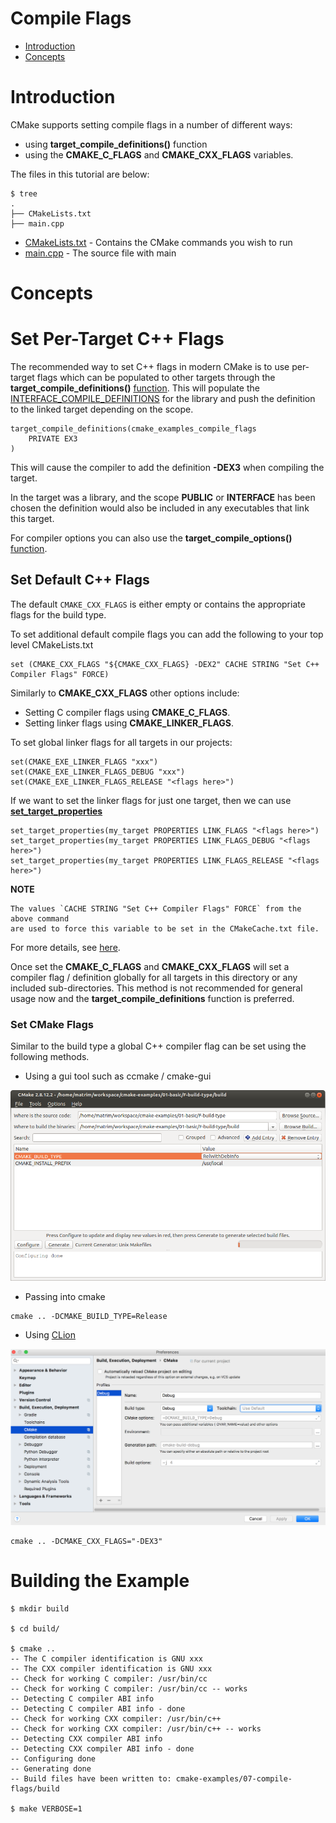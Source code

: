 # Compile Flags

- [Introduction](#Introduction)
- [Concepts](#Concepts)

# Introduction

CMake supports setting compile flags in a number of different ways:

  * using **target_compile_definitions()** function
  * using the **CMAKE_C_FLAGS** and **CMAKE_CXX_FLAGS** variables.

The files in this tutorial are below:

```
$ tree
.
├── CMakeLists.txt
├── main.cpp
```

  * [CMakeLists.txt](CMakeLists.txt) - Contains the CMake commands you wish to run
  * [main.cpp](main.cpp) - The source file with main

# Concepts

# Set Per-Target C++ Flags

The recommended way to set C++ flags in modern CMake is to use per-target flags which can be populated to other targets
through the **target_compile_definitions()** [function](https://cmake.org/cmake/help/v3.12/command/target_compile_definitions.html?highlight=target_compile_definitions). 
This will populate the [INTERFACE_COMPILE_DEFINITIONS](https://cmake.org/cmake/help/v3.12/prop_tgt/INTERFACE_COMPILE_DEFINITIONS.html#prop_tgt:INTERFACE_COMPILE_DEFINITIONS) for the library and push the definition to the linked target depending on the scope.

````
target_compile_definitions(cmake_examples_compile_flags
    PRIVATE EX3
)
````

This will cause the compiler to add the definition **-DEX3** when compiling the target.

In the target was a library, and the scope **PUBLIC** or **INTERFACE** has been chosen the definition would also be included in any executables that link this target.

For compiler options you can also use the **target_compile_options()** [function](https://cmake.org/cmake/help/v3.12/command/target_compile_options.html).

## Set Default C++ Flags

The default `CMAKE_CXX_FLAGS` is either empty or contains the appropriate flags
for the build type.

To set additional default compile flags you can add the following to your
top level CMakeLists.txt

````
set (CMAKE_CXX_FLAGS "${CMAKE_CXX_FLAGS} -DEX2" CACHE STRING "Set C++ Compiler Flags" FORCE)
````

Similarly to **CMAKE_CXX_FLAGS** other options include:

  * Setting C compiler flags using **CMAKE_C_FLAGS**.
  * Setting linker flags using **CMAKE_LINKER_FLAGS**.
  
To set global linker flags for all targets in our projects:
````
set(CMAKE_EXE_LINKER_FLAGS "xxx")
set(CMAKE_EXE_LINKER_FLAGS_DEBUG "xxx")     
set(CMAKE_EXE_LINKER_FLAGS_RELEASE "<flags here>") 
````
If we want to set the linker flags for just one target, then we can use **[set_target_properties](https://cmake.org/cmake/help/v3.12/command/set_target_properties.html)**
````
set_target_properties(my_target PROPERTIES LINK_FLAGS "<flags here>")
set_target_properties(my_target PROPERTIES LINK_FLAGS_DEBUG "<flags here>")
set_target_properties(my_target PROPERTIES LINK_FLAGS_RELEASE "<flags here>")
````

**NOTE**
````
The values `CACHE STRING "Set C++ Compiler Flags" FORCE` from the above command
are used to force this variable to be set in the CMakeCache.txt file.
````

For more details, see [here](https://cmake.org/cmake/help/v3.12/command/set.html).

Once set the **CMAKE_C_FLAGS** and **CMAKE_CXX_FLAGS** will set a compiler flag / definition globally for all targets in this directory or any included sub-directories. This method is not recommended for general usage now and the **target_compile_definitions** function is preferred.

### Set CMake Flags

Similar to the build type a global C++ compiler flag can be set using the following methods.

  - Using a gui tool such as ccmake / cmake-gui

![cmake-gui build type](cmake-gui-build-type.png)

  - Passing into cmake

````
cmake .. -DCMAKE_BUILD_TYPE=Release
````

  - Using [CLion](https://www.jetbrains.com/help/clion/configuring-cmake.html)
  
![clion-cmake-config](clion-cmake-config.png)

````
cmake .. -DCMAKE_CXX_FLAGS="-DEX3"
````

# Building the Example

````
$ mkdir build

$ cd build/

$ cmake ..
-- The C compiler identification is GNU xxx
-- The CXX compiler identification is GNU xxx
-- Check for working C compiler: /usr/bin/cc
-- Check for working C compiler: /usr/bin/cc -- works
-- Detecting C compiler ABI info
-- Detecting C compiler ABI info - done
-- Check for working CXX compiler: /usr/bin/c++
-- Check for working CXX compiler: /usr/bin/c++ -- works
-- Detecting CXX compiler ABI info
-- Detecting CXX compiler ABI info - done
-- Configuring done
-- Generating done
-- Build files have been written to: cmake-examples/07-compile-flags/build

$ make VERBOSE=1
````
